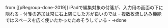 
from [[pRegroup-done-2019]]
iPadで編集対象の付箋が、入力用の画面の下に隠れる
    - 付箋の追加は常に右上隅にした方が良いのでは
        - 複数枚流し込み機能ではスペースを広く使いたかったためそうしている
    - →done